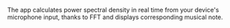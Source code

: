 The app calculates power spectral density in real time from your device's microphone input, thanks to FFT and displays corresponding musical note.
